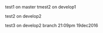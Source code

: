 


test1 on master
tmest2 on develop1

test2 on develop2

test3 on develop2 branch 21:09pm 19dec2016
